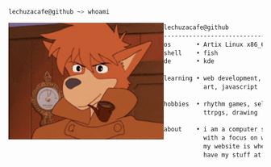 
  ```sh
  lechuzacafe@github ~> whoami
  ```

  <img align="left" src="https://raw.githubusercontent.com/lechuzacafe/lechuzacafe/main/sherlockhound.gif" width="308" />

  ```bash
  lechuzacafe@github
  ------------------------------
  os       • Artix Linux x86_64
  shell    • fish
  de       • kde

  learning • web development, docker,
             art, javascript
  
  hobbies  • rhythm games, selfhosting,
             ttrpgs, drawing

  about    • i am a computer science student
             with a focus on webdev.
             my website is where i mostly
             have my stuff at.
  
  ```


<!---
lechuzacafe/lechuzacafe is a ✨ special ✨ repository because its `README.md` (this file) appears on your GitHub profile.
You can click the Preview link to take a look at your changes.
--->
